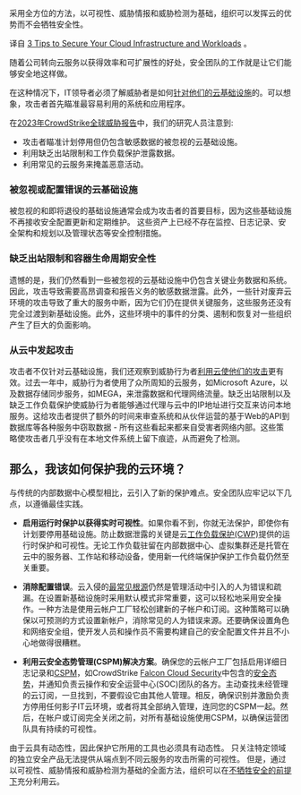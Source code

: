 <!-- 
# 3个技巧来保护你的云基础设施和工作负载
https://cdn.thenewstack.io/media/2023/04/f9571259-shutterstock_2-1024x683.jpg
 -->

采用全方位的方法，以可视性、威胁情报和威胁检测为基础，组织可以发挥云的优势而不会牺牲安全性。

译自 [3 Tips to Secure Your Cloud Infrastructure and Workloads](https://thenewstack.io/3-tips-to-secure-your-cloud-infrastructure-and-workloads/) 。

随着公司转向云服务以获得效率和可扩展性的好处，安全团队的工作就是让它们能够安全地这样做。

在这种情况下，IT领导者必须了解威胁者是如何[针对他们的云基础设施](https://www.crowdstrike.com/resources/white-papers/crowdstrike-security-cloud-guidebook/?utm_campaign=blog&utm_medium=syn&utm_source=cont)的。可以想象，攻击者首先瞄准最容易利用的系统和应用程序。

在[2023年CrowdStrike全球威胁报告](https://www.crowdstrike.com/global-threat-report/?utm_campaign=blog&utm_medium=syn&utm_source=cont)中，我们的研究人员注意到:

- 攻击者瞄准计划停用但仍包含敏感数据的被忽视的云基础设施。
- 利用缺乏出站限制和工作负载保护泄露数据。
- 利用常见的云服务来掩盖恶意活动。

### 被忽视或配置错误的云基础设施

被忽视的和即将退役的基础设施通常会成为攻击者的首要目标，因为这些基础设施不再接收安全配置更新和定期维护。 这些资产上已经不存在监控、日志记录、安全架构和规划以及管理状态等安全控制措施。

### 缺乏出站限制和容器生命周期安全性

遗憾的是，我们仍然看到一些被忽视的云基础设施中仍包含关键业务数据和系统。因此，攻击导致需要高昂调查和报告义务的敏感数据泄露。此外，一些针对废弃云环境的攻击导致了重大的服务中断，因为它们仍在提供关键服务，这些服务还没有完全过渡到新基础设施。此外，这些环境中的事件的分类、遏制和恢复对一些组织产生了巨大的负面影响。

### 从云中发起攻击

攻击者不仅针对云基础设施，我们还观察到威胁行为者[利用云使他们的攻击](https://www.crowdstrike.com/resources/reports/threat-landscape-cloud-security/?utm_campaign=blog&utm_medium=syn&utm_source=cont)更有效。过去一年中，威胁行为者使用了众所周知的云服务，如Microsoft Azure，以及数据存储同步服务，如MEGA，来泄露数据和代理网络流量。缺乏出站限制以及缺乏工作负载保护使威胁行为者能够通过代理与云中的IP地址进行交互来访问本地服务。这给攻击者提供了额外的时间来审查系统和从伙伴运营的基于Web的API到数据库等各种服务中窃取数据 - 所有这些看起来都来自受害者网络内部。这些策略使攻击者几乎没有在本地文件系统上留下痕迹，从而避免了检测。

## 那么，我该如何保护我的云环境？

与传统的内部数据中心模型相比，云引入了新的保护难点。安全团队应牢记以下几点，以遵循最佳实践。

- **启用运行时保护以获得实时可视性**。如果你看不到，你就无法保护，即使你有计划要停用基础设施。防止数据泄露的关键是云[工作负载保护(CWP)](https://www.crowdstrike.com/resources/white-papers/cloud-workload-protection-platform-buyers-guide/?utm_campaign=blog&utm_medium=syn&utm_source=cont)提供的运行时保护和可视性。无论工作负载驻留在内部数据中心、虚拟集群还是托管在云中的服务器、工作站和移动设备，使用新一代终端保护保护工作负载仍然至关重要。

- **消除配置错误**。云入侵的[最常见根源](https://www.crowdstrike.com/resources/white-papers/how-to-find-and-eliminate-blind-spots-in-the-cloud/?utm_campaign=blog&utm_medium=syn&utm_source=cont)仍然是管理活动中引入的人为错误和疏漏。在设置新基础设施时采用默认模式非常重要，这可以轻松地采用安全操作。一种方法是使用云帐户工厂轻松创建新的子帐户和订阅。这种策略可以确保以可预测的方式设置新帐户，消除常见的人为错误来源。还要确保设置角色和网络安全组，使开发人员和操作员不需要构建自己的安全配置文件并且不小心地做得很糟糕。

- **利用云安全态势管理(CSPM)解决方案**。确保您的云帐户工厂包括启用详细日志记录和[CSPM](https://www.crowdstrike.com/cybersecurity-101/cloud-security/cloud-security-posture-management-cspm/)，如CrowdStrike [Falcon Cloud Security](https://www.crowdstrike.com/products/cloud-security/)中包含的[安全态势](https://www.crowdstrike.com/products/cloud-security/cloud-security-posture-management-cspm/)，并通知负责云操作和安全运营中心(SOC)团队的各方。主动查找未经管理的云订阅，一旦找到，不要假设它由其他人管理。相反，确保识别并激励负责方停用任何影子IT云环境，或者将其全部纳入管理，连同您的CSPM一起。然后，在帐户或订阅完全关闭之前，对所有基础设施使用CSPM，以确保运营团队具有持续的可视性。

由于云具有动态性，因此保护它所用的工具也必须具有动态性。 只关注特定领域的独立安全产品无法提供从端点到不同云服务的攻击所需的可视性。 但是，通过以可视性、威胁情报和威胁检测为基础的全面方法，组织可以在[不牺牲安全的前提下](https://www.crowdstrike.com/resources/white-papers/the-crowdstrike-security-cloud-ebook/?utm_campaign=blog&utm_medium=syn&utm_source=cont)充分利用云。
